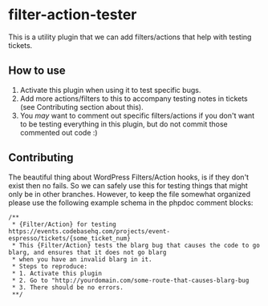 # filter-action-tester
This is a utility plugin that we can add filters/actions that help with testing tickets.

## How to use

1. Activate this plugin when using it to test specific bugs.
2. Add more actions/filters to this to accompany testing notes in tickets (see Contributing section about this).
3. You *may* want to comment out specific filters/actions if you don't want to be testing everything in this plugin, but do not commit those commented out code :)

## Contributing

The beautiful thing about WordPress Filters/Action hooks, is if they don't exist then no fails.  So we can safely use this for testing things that might only be in other branches.  However, to keep the file somewhat organized please use the following example schema in the phpdoc comment blocks:

```
/**
 * {Filter/Action} for testing https://events.codebasehq.com/projects/event-espresso/tickets/{some_ticket_num}
 * This {Filter/Action} tests the blarg bug that causes the code to go blarg, and ensures that it does not go blarg 
 * when you have an invalid blarg in it.
 * Steps to reproduce:
 * 1. Activate this plugin
 * 2. Go to "http://yourdomain.com/some-route-that-causes-blarg-bug
 * 3. There should be no errors.
 **/
 ```
